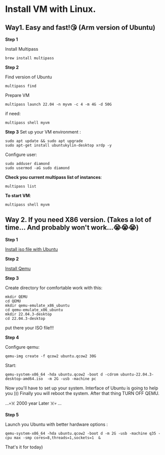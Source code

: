 # Install VM with Linux. 

## Way1. Easy and fast!😘 (Arm version of Ubuntu)

**Step 1**

Install Multipass
```
brew install multipass
```

**Step 2** 

Find version of Ubuntu
``` 
multipass find
```

Prepare VM
```
multipass launch 22.04 -n myvm -c 4 -m 4G -d 50G
```

if need:
```
multipass shell myvm
```

**Step 3**
Set up your VM environment :

```
sudo apt update && sudo apt upgrade
sudo apt-get install ubuntukylin-desktop xrdp -y
```

Configure user:

```
sudo adduser diamond
sudo usermod -aG sudo diamond
```

**Check you current multipass list of instances**:

```
multipass list
```

**To start VM**:

```
multipass shell myvm
```


## Way 2. If you need X86 version. (Takes a lot of time... And probably won't work...😭😭😭)

**Step 1**

[Install iso file with Ubuntu](https://ubuntu.com/download/desktop)

**Step 2**

[Install Qemu](https://github.com/NorthCapDiamond/Mac-users-life/blob/main/Install-Qemu.md)

**Step 3**

Create directory for comfortable work with this:

```
mkdir QEMU
cd QEMU
mkdir qemu-emulate_x86_ubuntu
cd qemu-emulate_x86_ubuntu
mkdir 22.04.3-desktop
cd 22.04.3-desktop
```

put there your ISO file!!!

**Step 4**

Configure qemu:

```
qemu-img create -f qcow2 ubuntu.qcow2 30G
```

Start:

```
qemu-system-x86_64 -hda ubuntu.qcow2 -boot d -cdrom ubuntu-22.04.3-desktop-amd64.iso  -m 2G -usb -machine pc
```

Now you'll have to set up your system. Interface of Ubuntu is going to help you )))
Finally you will reboot the system. 
After that thing TURN OFF QEMU.

...💀☠️ 2000 year Later ☠️💀 ...

**Step 5**

Launch you Ubuntu with better hardware options :

```
qemu-system-x86_64 -hda ubuntu.qcow2 -boot d -m 2G -usb -machine q35 -cpu max -smp cores=8,threads=1,sockets=1  &
```



That's it for today)
